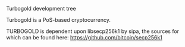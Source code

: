 
Turbogold development tree

Turbogold is a PoS-based cryptocurrency.

TURBOGOLD is dependent upon libsecp256k1 by sipa, the sources for which can be found here:
https://github.com/bitcoin/secp256k1
